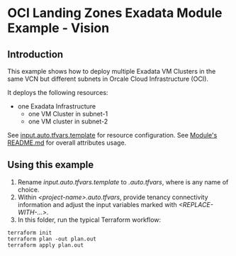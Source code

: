 # OCI Landing Zones Exadata Module Example - Vision

## Introduction
This example shows how to deploy multiple Exadata VM Clusters in the same VCN but different subnets in Orcale Cloud Infrastructure (OCI).

It deploys the following resources:
- one Exadata Infrastructure
  - one VM Cluster in subnet-1
  - one VM cluster in subnet-2

See [input.auto.tfvars.template](./input.auto.tfvars) for resource configuration. 
See [Module's README.md](../../README.md) for overall attributes usage.

## Using this example
1. Rename *input.auto.tfvars.template* to *<project-name>.auto.tfvars*, where *<project-name>* is any name of choice. 
2. Within *\<project-name\>.auto.tfvars*, provide tenancy connectivity information and adjust the input variables marked with *<REPLACE-WITH-...>*.
3. In this folder, run the typical Terraform workflow:
```
terraform init
terraform plan -out plan.out
terraform apply plan.out
```